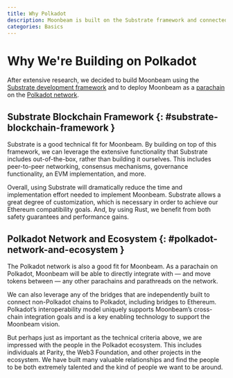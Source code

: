 ```yaml
---
title: Why Polkadot
description: Moonbeam is built on the Substrate framework and connected to the Polkadot network, adding speed and security to the platform.
categories: Basics
---
```


# Why We're Building on Polkadot

After extensive research, we decided to build Moonbeam using the [Substrate development framework](/learn/platform/glossary/#substrate) and to deploy Moonbeam as a [parachain](/learn/platform/glossary/#parachains) on the [Polkadot network](/learn/platform/glossary/#polkadot).

## Substrate Blockchain Framework {: #substrate-blockchain-framework }

Substrate is a good technical fit for Moonbeam. By building on top of this framework, we can leverage the extensive functionality that Substrate includes out-of-the-box, rather than building it ourselves. This includes peer-to-peer networking, consensus mechanisms, governance functionality, an EVM implementation, and more.

Overall, using Substrate will dramatically reduce the time and implementation effort needed to implement Moonbeam. Substrate allows a great degree of customization, which is necessary in order to achieve our Ethereum compatibility goals. And, by using Rust, we benefit from both safety guarantees and performance gains.

## Polkadot Network and Ecosystem {: #polkadot-network-and-ecosystem }

The Polkadot network is also a good fit for Moonbeam. As a parachain on Polkadot, Moonbeam will be able to directly integrate with — and move tokens between — any other parachains and parathreads on the network.

We can also leverage any of the bridges that are independently built to connect non-Polkadot chains to Polkadot, including bridges to Ethereum. Polkadot’s interoperability model uniquely supports Moonbeam’s cross-chain integration goals and is a key enabling technology to support the Moonbeam vision.

But perhaps just as important as the technical criteria above, we are impressed with the people in the Polkadot ecosystem. This includes individuals at Parity, the Web3 Foundation, and other projects in the ecosystem. We have built many valuable relationships and find the people to be both extremely talented and the kind of people we want to be around.
